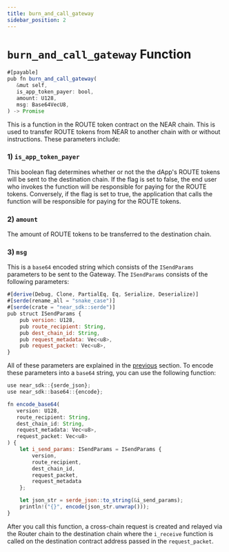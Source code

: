 ```yaml
---
title: burn_and_call_gateway
sidebar_position: 2
---
```


# `burn_and_call_gateway` Function

```javascript
#[payable]
pub fn burn_and_call_gateway(
   &mut self,
   is_app_token_payer: bool,
   amount: U128,
   msg: Base64VecU8,
) -> Promise
```

This is a function in the ROUTE token contract on the NEAR chain. This is used to transfer ROUTE tokens from NEAR to another chain with or without instructions. These parameters include:

### 1) `is_app_token_payer`

This boolean flag determines whether or not the the dApp's ROUTE tokens will be sent to the destination chain. If the flag is set to false, the end user who invokes the function will be responsible for paying for the ROUTE tokens. Conversely, if the flag is set to true, the application that calls the function will be responsible for paying for the ROUTE tokens.

### 2) `amount`

The amount of ROUTE tokens to be transferred to the destination chain.

### 3) `msg`

This is a `base64` encoded string which consists of the `ISendParams` parameters to be sent to the Gateway. The `ISendParams` consists of the following parameters:

```javascript
#[derive(Debug, Clone, PartialEq, Eq, Serialize, Deserialize)]
#[serde(rename_all = "snake_case")]
#[serde(crate = "near_sdk::serde")]
pub struct ISendParams {
    pub version: U128,
    pub route_recipient: String,
    pub dest_chain_id: String,
    pub request_metadata: Vec<u8>,
    pub request_packet: Vec<u8>,
}

```

All of these parameters are explained in the [previous](./i_send) section. To encode these parameters into a `base64` string, you can use the following function:

```javascript
use near_sdk::{serde_json};
use near_sdk::base64::{encode};

fn encode_base64(
   version: U128,
   route_recipient: String,
   dest_chain_id: String,
   request_metadata: Vec<u8>,
   request_packet: Vec<u8>
) {
    let i_send_params: ISendParams = ISendParams {
        version,
        route_recipient,
        dest_chain_id,
        request_packet,
        request_metadata
    };

    let json_str = serde_json::to_string(&i_send_params);
    println!("{}", encode(json_str.unwrap()));
}
```

After you call this function, a cross-chain request is created and relayed via the Router chain to the destination chain where the `i_receive` function is called on the destination contract address passed in the `request_packet`.
